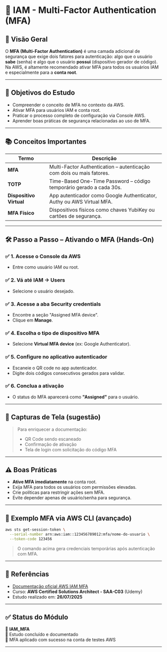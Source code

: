 # 🔐 IAM - Multi-Factor Authentication (MFA)

## 📌 Visão Geral

O **MFA (Multi-Factor Authentication)** é uma camada adicional de segurança que exige dois fatores para autenticação: algo que o usuário **sabe** (senha) e algo que o usuário **possui** (dispositivo gerador de código).  
Na AWS, é altamente recomendado ativar MFA para todos os usuários IAM e especialmente para a **conta root**.

---

## 🎯 Objetivos do Estudo

- Compreender o conceito de MFA no contexto da AWS.
- Ativar MFA para usuários IAM e conta root.
- Praticar o processo completo de configuração via Console AWS.
- Aprender boas práticas de segurança relacionadas ao uso de MFA.

---

## 📚 Conceitos Importantes

| Termo                     | Descrição                                                                 |
|--------------------------|--------------------------------------------------------------------------|
| **MFA**                  | Multi-Factor Authentication – autenticação com dois ou mais fatores.     |
| **TOTP**                 | Time-Based One-Time Password – código temporário gerado a cada 30s.      |
| **Dispositivo Virtual**  | App autenticador como Google Authenticator, Authy ou AWS Virtual MFA.    |
| **MFA Físico**           | Dispositivos físicos como chaves YubiKey ou cartões de segurança.        |

---

## 🛠️ Passo a Passo – Ativando o MFA (Hands-On)

### ✅ 1. Acesse o Console da AWS
- Entre como usuário IAM ou root.

### ✅ 2. Vá até **IAM → Users**
- Selecione o usuário desejado.

### ✅ 3. Acesse a aba **Security credentials**
- Encontre a seção "Assigned MFA device".
- Clique em **Manage**.

### ✅ 4. Escolha o tipo de dispositivo MFA
- Selecione **Virtual MFA device** (ex: Google Authenticator).

### ✅ 5. Configure no aplicativo autenticador
- Escaneie o QR code no app autenticador.
- Digite dois códigos consecutivos gerados para validar.

### ✅ 6. Conclua a ativação
- O status do MFA aparecerá como **"Assigned"** para o usuário.

---

## 📸 Capturas de Tela (sugestão)

> Para enriquecer a documentação:
> - QR Code sendo escaneado
> - Confirmação de ativação
> - Tela de login com solicitação do código MFA

---

## ⚠️ Boas Práticas

- **Ative MFA imediatamente** na conta root.
- Exija MFA para todos os usuários com permissões elevadas.
- Crie políticas para restringir ações sem MFA.
- Evite depender apenas de usuário/senha para segurança.

---

## 🔐 Exemplo MFA via AWS CLI (avançado)

```bash
aws sts get-session-token \
  --serial-number arn:aws:iam::123456789012:mfa/nome-do-usuario \
  --token-code 123456
```

> O comando acima gera credenciais temporárias após autenticação com MFA.

---

## 📖 Referências

- [Documentação oficial AWS IAM MFA](https://docs.aws.amazon.com/IAM/latest/UserGuide/id_credentials_mfa.html)
- Curso: **AWS Certified Solutions Architect - SAA-C03** (Udemy)
- Estudo realizado em: **26/07/2025**

---

## ✅ Status do Módulo

📂 **IAM_MFA**  
📅 Estudo concluído e documentado  
🔐 MFA aplicado com sucesso na conta de testes AWS

---